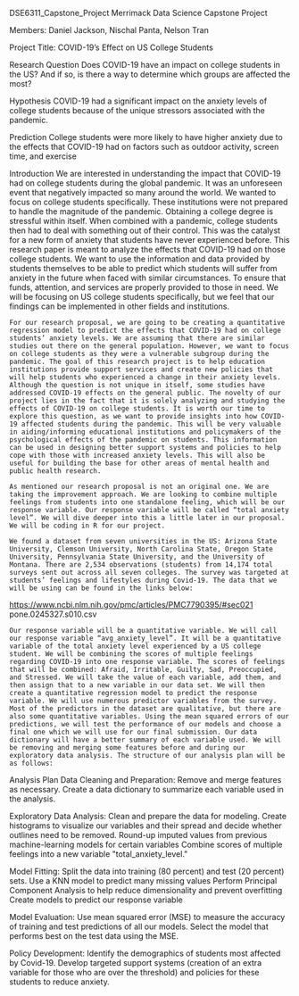 DSE6311_Capstone_Project
Merrimack Data Science Capstone Project

Members: Daniel Jackson, Nischal Panta, Nelson Tran

Project Title: COVID-19’s Effect on US College Students 


Research Question
Does COVID-19 have an impact on college students in the US? And if so, is there a way to determine which groups are affected the most? 


Hypothesis
COVID-19 had a significant impact on the anxiety levels of college students because of the unique stressors associated with the pandemic.


Prediction
College students were more likely to have higher anxiety due to the effects that COVID-19 had on factors such as outdoor activity, screen time, and exercise


Introduction
We are interested in understanding the impact that COVID-19 had on college students during the global pandemic. It was an unforeseen event that negatively impacted so many around the world. We wanted to focus on college students specifically. These institutions were not prepared to handle the magnitude of the pandemic. Obtaining a college degree is stressful within itself. When combined with a pandemic, college students then had to deal with something out of their control. This was the catalyst for a new form of anxiety that students have never experienced before. This research paper is meant to analyze the effects that COVID-19 had on those college students. We want to use the information and data provided by students themselves to be able to predict which students will suffer from anxiety in the future when faced with similar circumstances. To ensure that funds, attention, and services are properly provided to those in need. We will be focusing on US college students specifically, but we feel that our findings can be implemented in other fields and institutions.
	
	For our research proposal, we are going to be creating a quantitative regression model to predict the effects that COVID-19 had on college students’ anxiety levels. We are assuming that there are similar studies out there on the general population. However, we want to focus on college students as they were a vulnerable subgroup during the pandemic. The goal of this research project is to help education institutions provide support services and create new policies that will help students who experienced a change in their anxiety levels. Although the question is not unique in itself, some studies have addressed COVID-19 effects on the general public. The novelty of our project lies in the fact that it is solely analyzing and studying the effects of COVID-19 on college students. It is worth our time to explore this question, as we want to provide insights into how COVID-19 affected students during the pandemic. This will be very valuable in aiding/informing educational institutions and policymakers of the psychological effects of the pandemic on students. This information can be used in designing better support systems and policies to help cope with those with increased anxiety levels. This will also be useful for building the base for other areas of mental health and public health research. 
	
	As mentioned our research proposal is not an original one. We are taking the improvement approach. We are looking to combine multiple feelings from students into one standalone feeling, which will be our response variable. Our response variable will be called “total anxiety level”. We will dive deeper into this a little later in our proposal. We will be coding in R for our project. 
	
	We found a dataset from seven universities in the US: Arizona State University, Clemson University, North Carolina State, Oregon State University, Pennsylvania State University, and the University of Montana. There are 2,534 observations (students) from 14,174 total surveys sent out across all seven colleges. The survey was targeted at students’ feelings and lifestyles during Covid-19. The data that we will be using can be found in the links below: 
https://www.ncbi.nlm.nih.gov/pmc/articles/PMC7790395/#sec021 pone.0245327.s010.csv  
 	
	Our response variable will be a quantitative variable. We will call our response variable “avg_anxiety_level”. It will be a quantitative variable of the total anxiety level experienced by a US college student. We will be combining the scores of multiple feelings regarding COVID-19 into one response variable. The scores of feelings that will be combined: Afraid, Irritable, Guilty, Sad, Preoccupied, and Stressed. We will take the value of each variable, add them, and then assign that to a new variable in our data set. We will then create a quantitative regression model to predict the response variable. We will use numerous predictor variables from the survey. Most of the predictors in the dataset are qualitative, but there are also some quantitative variables. Using the mean squared errors of our predictions, we will test the performance of our models and choose a final one which we will use for our final submission. Our data dictionary will have a better summary of each variable used. We will be removing and merging some features before and during our exploratory data analysis. The structure of our analysis plan will be as follows:


Analysis Plan
Data Cleaning and Preparation:
Remove and merge features as necessary.
Create a data dictionary to summarize each variable used in the analysis.

Exploratory Data Analysis:
Clean and prepare the data for modeling.
Create histograms to visualize our variables and their spread and decide whether outlines need to be removed.
Round-up imputed values from previous machine-learning models for certain variables
Combine scores of multiple feelings into a new variable "total_anxiety_level."

Model Fitting:
Split the data into training (80 percent) and test (20 percent) sets.
Use a KNN model to predict many missing values
Perform Principal Component Analysis to help reduce dimensionality and prevent overfitting
Create models to predict our response variable

Model Evaluation:
Use mean squared error (MSE) to measure the accuracy of training and test predictions of all our models.
Select the model that performs best on the test data using the MSE.

Policy Development:
Identify the demographics of students most affected by Covid-19.
Develop targeted support systems (creation of an extra variable for those who are over the threshold) and policies for these students to reduce anxiety.
